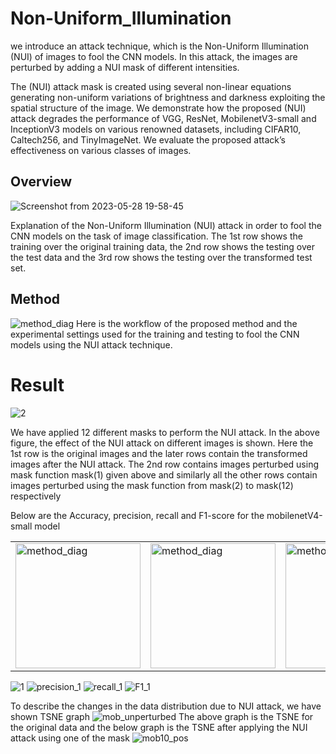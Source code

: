 # Non-Uniform_Illumination
we introduce an attack technique, which is the Non-Uniform Illumination (NUI) of images to fool the CNN models. In this attack, the images are perturbed by adding a NUI mask of different intensities.

The (NUI) attack mask is created using several non-linear equations generating non-uniform variations of brightness and darkness exploiting the spatial structure of the image. We demonstrate how the proposed (NUI) attack degrades the performance of VGG, ResNet, MobilenetV3-small and InceptionV3 models on various renowned datasets, including CIFAR10, Caltech256, and TinyImageNet. We evaluate the proposed attack’s effectiveness on various classes of images.

## Overview
![Screenshot from 2023-05-28 19-58-45](https://github.com/Akshayjain97/Non-Uniform_Illumination/assets/131511513/88e2d850-58ed-4991-9cb8-fd345143db02)

Explanation of the Non-Uniform Illumination
(NUI) attack in order to fool the CNN models on the task
of image classification. The 1st row shows the training over
the original training data, the 2nd row shows the testing over
the test data and the 3rd row shows the testing over the
transformed test set.

## Method
![method_diag](https://github.com/Akshayjain97/Non-Uniform_Illumination/assets/131511513/6a57b512-ff1a-4610-b689-c35155d572d0)
Here is the workflow of the proposed method and the experimental settings used for the training and testing to fool
the CNN models using the NUI attack technique.

# Result
![2](https://github.com/Akshayjain97/Non-Uniform_Illumination/assets/131511513/310ca582-851d-43fe-b242-2f3c7c7ed26a)

We have applied 12 different masks to perform the NUI attack. In the above figure, the effect of the NUI attack on different images is shown. Here the 1st row is the original images and the later rows
contain the transformed images after the NUI attack. The 2nd row contains images perturbed using mask function mask(1)
given above and similarly all the other rows contain images perturbed using the mask function from mask(2) to mask(12)
respectively

Below are the Accuracy, precision, recall and F1-score for the mobilenetV4-small model



<table>
  <tr>
    <td><img src="https://github.com/Akshayjain97/Non-Uniform_Illumination/assets/131511513/5f9a9098-c81a-412c-a72c-22c2aba41625" alt="method_diag" width="200"/></td>
    <td><img src="https://github.com/Akshayjain97/Non-Uniform_Illumination/assets/131511513/834f466a-ffe0-4b7f-91f8-de57fea9abf6" alt="method_diag" width="200"/></td>
    <td><img src="https://github.com/Akshayjain97/Non-Uniform_Illumination/assets/131511513/dd4f9700-f8c4-4771-84c5-8eff78acbbfe" alt="method_diag" width="200"/></td>
    <td><img src="https://github.com/Akshayjain97/Non-Uniform_Illumination/assets/131511513/bd2ae9b9-b1e1-4636-a96f-10e5899da84c" alt="method_diag" width="200"/></td>

  </tr>
</table>


![1](https://github.com/Akshayjain97/Non-Uniform_Illumination/assets/131511513/5f9a9098-c81a-412c-a72c-22c2aba41625)
![precision_1](https://github.com/Akshayjain97/Non-Uniform_Illumination/assets/131511513/834f466a-ffe0-4b7f-91f8-de57fea9abf6)
![recall_1](https://github.com/Akshayjain97/Non-Uniform_Illumination/assets/131511513/dd4f9700-f8c4-4771-84c5-8eff78acbbfe)
![F1_1](https://github.com/Akshayjain97/Non-Uniform_Illumination/assets/131511513/bd2ae9b9-b1e1-4636-a96f-10e5899da84c)



To describe the changes in the data distribution due to NUI attack, we have shown TSNE graph
![mob_unperturbed](https://github.com/Akshayjain97/Non-Uniform_Illumination/assets/131511513/13e5a5eb-998d-4289-8c82-edff67f6780b)
The above graph is the TSNE for the original data and the below graph is the TSNE after applying the NUI attack using one of the mask
![mob10_pos](https://github.com/Akshayjain97/Non-Uniform_Illumination/assets/131511513/8670105e-5808-4726-b670-854a51c2a238)

